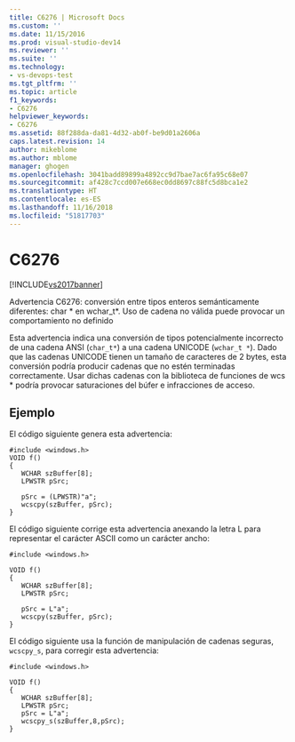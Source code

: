```yaml
---
title: C6276 | Microsoft Docs
ms.custom: ''
ms.date: 11/15/2016
ms.prod: visual-studio-dev14
ms.reviewer: ''
ms.suite: ''
ms.technology:
- vs-devops-test
ms.tgt_pltfrm: ''
ms.topic: article
f1_keywords:
- C6276
helpviewer_keywords:
- C6276
ms.assetid: 88f288da-da81-4d32-ab0f-be9d01a2606a
caps.latest.revision: 14
author: mikeblome
ms.author: mblome
manager: ghogen
ms.openlocfilehash: 3041badd89899a4892cc9d7bae7ac6fa95c68e07
ms.sourcegitcommit: af428c7ccd007e668ec0dd8697c88fc5d8bca1e2
ms.translationtype: HT
ms.contentlocale: es-ES
ms.lasthandoff: 11/16/2018
ms.locfileid: "51817703"
---
```

# <a name="c6276"></a>C6276
[!INCLUDE[vs2017banner](../includes/vs2017banner.md)]

Advertencia C6276: conversión entre tipos enteros semánticamente diferentes: char * en wchar_t\*. Uso de cadena no válida puede provocar un comportamiento no definido  
  
 Esta advertencia indica una conversión de tipos potencialmente incorrecto de una cadena ANSI (`char_t*`) a una cadena UNICODE (`wchar_t *`). Dado que las cadenas UNICODE tienen un tamaño de caracteres de 2 bytes, esta conversión podría producir cadenas que no estén terminadas correctamente. Usar dichas cadenas con la biblioteca de funciones de wcs * podría provocar saturaciones del búfer e infracciones de acceso.  
  
## <a name="example"></a>Ejemplo  
 El código siguiente genera esta advertencia:  
  
```  
#include <windows.h>  
VOID f()  
{  
   WCHAR szBuffer[8];  
   LPWSTR pSrc;  
  
   pSrc = (LPWSTR)"a";  
   wcscpy(szBuffer, pSrc);   
}  
```  
  
 El código siguiente corrige esta advertencia anexando la letra L para representar el carácter ASCII como un carácter ancho:  
  
```  
#include <windows.h>  
  
VOID f()  
{  
   WCHAR szBuffer[8];  
   LPWSTR pSrc;  
  
   pSrc = L"a";  
   wcscpy(szBuffer, pSrc);  
}  
```  
  
 El código siguiente usa la función de manipulación de cadenas seguras, `wcscpy_s`, para corregir esta advertencia:  
  
```  
#include <windows.h>  
  
VOID f()  
{  
   WCHAR szBuffer[8];  
   LPWSTR pSrc;  
   pSrc = L"a";  
   wcscpy_s(szBuffer,8,pSrc);   
}  
```



